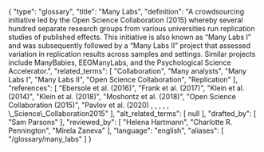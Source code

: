 {
    "type": "glossary",
    "title": "Many Labs",
    "definition": "A crowdsourcing initiative led by the Open Science Collaboration (2015) whereby several hundred separate research groups from various universities run replication studies of published effects. This initiative is also known as “Many Labs I” and was subsequently followed by a “Many Labs II” project that assessed variation in replication results across samples and settings. Similar projects include ManyBabies, EEGManyLabs, and the Psychological Science Accelerator.",
    "related_terms": [
        "Collaboration",
        "Many analysts",
        "Many Labs I",
        "Many Labs II",
        "Open Science Collaboration",
        "Replication"
    ],
    "references": [
        "Ebersole et al. (2016)",
        "Frank et al. (2017)",
        "Klein et al. (2014)",
        "Klein et al. (2018)",
        "Moshontz et al. (2018)",
        "Open Science Collaboration (2015)",
        "Pavlov et al. (2020) , , , , , \\_Science\\_Collaboration2015"
    ],
    "alt_related_terms": [
        null
    ],
    "drafted_by": [
        "Sam Parsons"
    ],
    "reviewed_by": [
        "Helena Hartmann",
        "Charlotte R. Pennington",
        "Mirela Zaneva"
    ],
    "language": "english",
    "aliases": [
        "/glossary/many_labs"
    ]
}